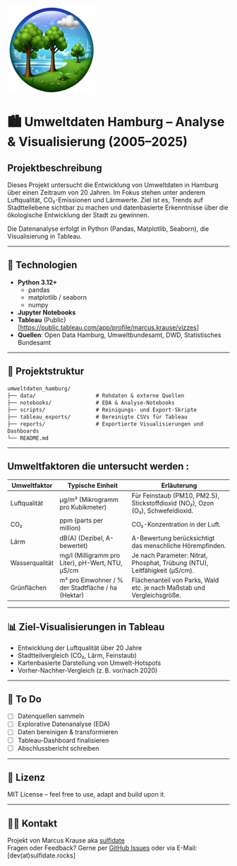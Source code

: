 <img src="/img/image.png" alt="Umweltdaten Hamburg" width="200">

# 🏙️ Umweltdaten Hamburg – Analyse & Visualisierung (2005–2025)

## Projektbeschreibung

Dieses Projekt untersucht die Entwicklung von Umweltdaten in Hamburg über einen Zeitraum von 20 Jahren. Im Fokus stehen unter anderem Luftqualität, CO₂-Emissionen und Lärmwerte. Ziel ist es, Trends auf Stadtteilebene sichtbar zu machen und datenbasierte Erkenntnisse über die ökologische Entwicklung der Stadt zu gewinnen.

Die Datenanalyse erfolgt in Python (Pandas, Matplotlib, Seaborn), die Visualisierung in Tableau.

---

## 🔧 Technologien

- **Python 3.12+**
  - pandas
  - matplotlib / seaborn
  - numpy
- **Jupyter Notebooks**
- **Tableau** (Public) [https://public.tableau.com/app/profile/marcus.krause/vizzes]
- **Quellen**: Open Data Hamburg, Umweltbundesamt, DWD, Statistisches Bundesamt

---

## 📁 Projektstruktur
    umweltdaten_hamburg/
    ├── data/                   # Rohdaten & externe Quellen
    ├── notebooks/              # EDA & Analyse-Notebooks
    ├── scripts/                # Reinigungs- und Export-Skripte
    ├── tableau_exports/        # Bereinigte CSVs für Tableau
    ├── reports/                # Exportierte Visualisierungen und Dashboards
    └── README.md
---
##  Umweltfaktoren die untersucht werden :

><head></head>
Umweltfaktor | Typische Einheit | Erläuterung
-- | -- | --
Luftqualität | µg/m³ (Mikrogramm pro Kubikmeter) | Für Feinstaub (PM10, PM2.5), Stickstoffdioxid (NO₂), Ozon (O₃), Schwefeldioxid.
CO₂ | ppm (parts per million) | CO₂-Konzentration in der Luft.
Lärm | dB(A) (Dezibel, A-bewertet) | A-Bewertung berücksichtigt das menschliche Hörempfinden.
Wasserqualität | mg/l (Milligramm pro Liter), pH-Wert, NTU, µS/cm | Je nach Parameter: Nitrat, Phosphat, Trübung (NTU), Leitfähigkeit (µS/cm).
Grünflächen | m² pro Einwohner / % der Stadtfläche / ha (Hektar) | Flächenanteil von Parks, Wald etc. je nach Maßstab und Vergleichsgröße.

---

## 📊 Ziel-Visualisierungen in Tableau

- Entwicklung der Luftqualität über 20 Jahre
- Stadtteilvergleich (CO₂, Lärm, Feinstaub)
- Kartenbasierte Darstellung von Umwelt-Hotspots
- Vorher-Nachher-Vergleich (z. B. vor/nach 2020)

---

## 📌 To Do

- [ ] Datenquellen sammeln
- [ ] Explorative Datenanalyse (EDA)
- [ ] Daten bereinigen & transformieren
- [ ] Tableau-Dashboard finalisieren
- [ ] Abschlussbericht schreiben

---

## 📎 Lizenz

MIT License – feel free to use, adapt and build upon it.

---

## 🙋‍♀️ Kontakt

Projekt von Marcus Krause aka [sulfidate](https://github.com/sulfidate)  
Fragen oder Feedback? Gerne per [GitHub Issues](https://github.com/sulfidate/repo/issues) oder via E-Mail: [dev(at)sulfidate.rocks]

